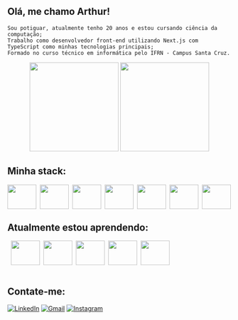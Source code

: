 
## Olá, me chamo Arthur!

    Sou potiguar, atualmente tenho 20 anos e estou cursando ciência da computação;
    Trabalho como desenvolvedor front-end utilizando Next.js com TypeScript como minhas tecnologias principais;
    Formado no curso técnico em informática pelo IFRN - Campus Santa Cruz.

<div align="center">
  <img height="200em" src="https://github-readme-stats.vercel.app/api?username=arthurr312&theme=tokyonight" />
  <img height="200em" src="https://github-readme-stats.vercel.app/api/top-langs/?username=arthurr312&layout=compact&langs_count=7&theme=tokyonight"/>
</div>

## Minha stack:

<div style="display: flex; gap: 8px; align-items: center; flex-wrap:wrap;">
    <img height="55" width="65" src="https://cdn.jsdelivr.net/gh/devicons/devicon/icons/html5/html5-plain.svg" />
    <img height="55" width="65" src="https://cdn.jsdelivr.net/gh/devicons/devicon/icons/css3/css3-plain.svg" />
    <img height="55" width="65" src="https://cdn.jsdelivr.net/gh/devicons/devicon/icons/javascript/javascript-plain.svg" />
    <img height="55" width="65" src="https://cdn.jsdelivr.net/gh/devicons/devicon/icons/typescript/typescript-plain.svg" />
    <img height="55" width="65" src="https://cdn.jsdelivr.net/gh/devicons/devicon/icons/react/react-original-wordmark.svg" />    
    <img height="55" width="65" src="https://cdn.jsdelivr.net/gh/devicons/devicon/icons/nextjs/nextjs-original-wordmark.svg" />
    <img height="55" width="65" src="https://cdn.jsdelivr.net/gh/devicons/devicon/icons/tailwindcss/tailwindcss-plain.svg" />
</div>

## Atualmente estou aprendendo:

<div style="display: flex; gap: 8px; align-items: center; flex-wrap:wrap;"><br>
  <img height="55" width="65" src="https://cdn.jsdelivr.net/gh/devicons/devicon/icons/postgresql/postgresql-plain.svg" />
  <img height="55" width="65" src="https://cdn.jsdelivr.net/gh/devicons/devicon/icons/mongodb/mongodb-original.svg" />
  <img height="55" width="65" src="https://cdn.jsdelivr.net/gh/devicons/devicon/icons/express/express-original-wordmark.svg" />
  <img height="55" width="65" src="https://cdn.jsdelivr.net/gh/devicons/devicon/icons/java/java-original-wordmark.svg" />
  <img height="55" width="65" src="https://cdn.jsdelivr.net/gh/devicons/devicon/icons/graphql/graphql-plain-wordmark.svg" />
</div>
<br>

## Contate-me:

[![LinkedIn](https://img.shields.io/badge/LinkedIn-0077B5?style=for-the-badge&logo=linkedin&logoColor=white)](https://www.linkedin.com/in/arthur-silva-794133205/)
[![Gmail](https://img.shields.io/badge/Gmail-D14836?style=for-the-badge&logo=gmail&logoColor=white)](mailto:arthur10.silva312@gmail.com)
[![Instagram](https://img.shields.io/badge/Instagram-E4405F?style=for-the-badge&logo=instagram&logoColor=white)](https://www.instagram.com/arthur.avlis/)

